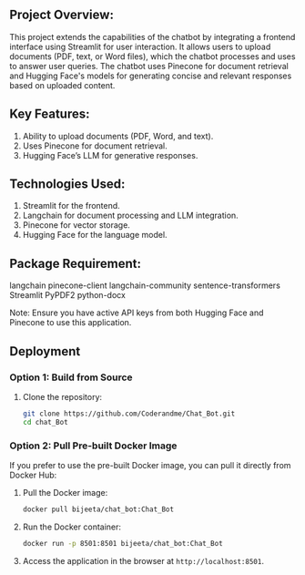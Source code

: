 ## Project Overview:
This project extends the capabilities of the chatbot by integrating a frontend interface using Streamlit for user interaction. It allows users to upload documents (PDF, text, or Word files), which the chatbot processes and uses to answer user queries. The chatbot uses Pinecone for document retrieval and Hugging Face's models for generating concise and relevant responses based on uploaded content.

## Key Features:
1. Ability to upload documents (PDF, Word, and text).
2. Uses Pinecone for document retrieval.
3. Hugging Face’s LLM for generative responses.

## Technologies Used:
1. Streamlit for the frontend.
2. Langchain for document processing and LLM integration.
3. Pinecone for vector storage.
4. Hugging Face for the language model.

## Package Requirement:

langchain
pinecone-client
langchain-community
sentence-transformers
Streamlit
PyPDF2
python-docx

Note: Ensure you have active API keys from both Hugging Face and Pinecone to use this application.

## Deployment 

### Option 1: Build from Source

1. Clone the repository:
    ```bash
    git clone https://github.com/Coderandme/Chat_Bot.git
    cd chat_Bot
    ```

### Option 2: Pull Pre-built Docker Image

If you prefer to use the pre-built Docker image, you can pull it directly from Docker Hub:

1. Pull the Docker image:
    ```bash
    docker pull bijeeta/chat_bot:Chat_Bot 
    ```

2. Run the Docker container:
    ```bash
    docker run -p 8501:8501 bijeeta/chat_bot:Chat_Bot
    ```

3. Access the application in the browser at `http://localhost:8501`.
